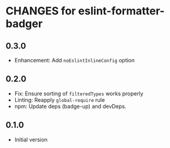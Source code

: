 # CHANGES for eslint-formatter-badger

## 0.3.0

- Enhancement: Add `noEslintInlineConfig` option

## 0.2.0

- Fix: Ensure sorting of `filteredTypes` works properly
- Linting: Reapply `global-require` rule
- npm: Update deps (badge-up) and devDeps.

## 0.1.0

- Initial version
